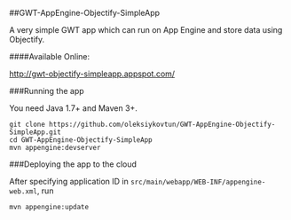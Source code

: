 ##GWT-AppEngine-Objectify-SimpleApp

A very simple GWT app which can run on App Engine and store data using Objectify.

####Available Online:

http://gwt-objectify-simpleapp.appspot.com/


###Running the app

You need Java 1.7+ and Maven 3+.

	git clone https://github.com/oleksiykovtun/GWT-AppEngine-Objectify-SimpleApp.git
    cd GWT-AppEngine-Objectify-SimpleApp
	mvn appengine:devserver

###Deploying the app to the cloud

After specifying application ID in `src/main/webapp/WEB-INF/appengine-web.xml`, run

    mvn appengine:update
